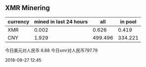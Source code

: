 ## XMR Minering

|currency|mined in last 24 hours|all|in pool|
|---|---|---|---|
|XMR|0.002|0.626|0.419|
|CNY|1.929|499.496|334.221|

今日美元对人民币 6.88	今日xmr对人民币797.79


2018-09-27 12:45
